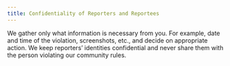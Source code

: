 ```yaml
---
title: Confidentiality of Reporters and Reportees
---
```

We gather only what information is necessary from you. For example, date and time of the violation, screenshots, etc., and decide on appropriate action. We keep reporters’ identities confidential and never share them with the person violating our community rules.
